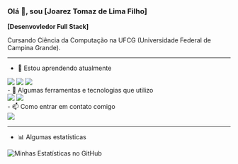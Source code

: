 ### Olá 👋, sou [Joarez Tomaz de Lima Filho]

**[Desenvovledor Full Stack]**

Cursando Ciência da Computação na UFCG (Universidade Federal de Campina Grande).

---

- 🌱 Estou aprendendo atualmente
<div align="left">
<img src="https://img.shields.io/badge/Python-black?style=for-the-badge&logo=python&logoColor=white">
<img src="https://img.shields.io/badge/Java-yellow?style=for-the-badge&logo=java&logoColor=white">
<img src="https://img.shields.io/badge/JavaScript-F7DF1E?style=for-the-badge&logo=javascript&logoColor=black">
</div>
- 🚀 Algumas ferramentas e tecnologias que utilizo
<div align="left">
<img src="https://img.shields.io/badge/GitHub-100000?style=for-the-badge&logo=github&logoColor=white">
<img src="https://img.shields.io/badge/Vim-019733?style=for-the-badge&logo=vim&logoColor=white">
</div>
- 📫 Como entrar em contato comigo
<div align="left">
<a href="mailto:joarez1201@gmail.com" target="_blank"></a>
<img src="https://img.shields.io/badge/Gmail-D14836?style=for-the-badge&logo=gmail&logoColor=white">
</div>

---
- 📊 Algumas estatísticas

![Minhas Estatísticas no GitHub](https://github-readme-stats.vercel.app/api?username=joarez-filho&show_icons=true&theme=dracula)
